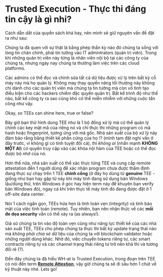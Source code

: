 # Trusted Execution - Thực thi đáng tin cậy là gì nhỉ?

Cách dẫn dắt của quyển sách khá hay, nên mình sẽ giữ nguyên vấn đề đặt ra như sau:

Chúng ta đã quen với sự thật là bằng phép thần kỳ nào đó chúng ta sống với lòng tin chân chính, phải tin tưởng vào IT admintrators (quản trị viên). Trong khi những quản trị viên này từng là nhân viên nội bộ tại các công ty của chúng ta, nhưng ngày nay chúng ta thường làm việc trên các cloud platforms.

Các admins có thể đọc và chỉnh sửa tất cả dữ liệu được xử lý trên bất kỳ cỗ máy này mà họ quản lý. Không may thay quyền năng tối thượng này không chỉ dành cho các quản trị viên mà chúng ta tin tưởng mà còn vô tình tạo điều kiện cho các hackers chiếm đặc quyền quản trị. Bất kể trình độ như thế nào, bất kể công ty ra sao cũng khó có thể miễn nhiễm với những cuộc tấn công như vậy.

Okay, so TEEs can shine here, true or false? 


Bây giờ bạn thử hình dung TEE như là 1 bộ đồng xử lý mà có thể quản lý chính các key mật mã của riêng nó và chỉ thực thi những program có mã hash hoặc fingerprint, tương ứng với mã gốc. Nhà sản xuất của bộ xử lý này đảm bảo rằng bằng thiết kế phần cứng của họ !? (mình tạm đặt nghi vấn ở đây trước, vì không gì có tính tuyệt đối cả), thì *không ai* (nhấn mạnh **KHÔNG MỘT AI**) có quyền truy cập vào các khóa nội hàm của TEE hoặc có thể đọc được bộ nhớ của nó.

Hơn thế nữa, nhà sản xuất có thể xác thực từng TEE và cung cấp remote attestation đến 1 người dùng để xác nhận program chưa được thẩm định đang thực sự chạy trên 1 TEE **chính cống** (ở đây họ dùng từ **genuine** TEE - giống như bạn hay gặp từ này khi máy tính đang sử dụng bản Windows lậu/dùng thử, trên Windows ở góc hay hiện term này để khuyên bạn verify bản Windows đó), ngay cả khi trên thực tế máy tính đó đang được đặt ở 1 off-site data center.

Nói 1 cách ngắn gọn, TEEs hứa hẹn là tính toàn vẹn (integrity) và tính bảo mật của việc tính toán (remote). Tuy nhiên, bạn nên nhận thức về các **mối đe dọa security** vẫn có thể xảy ra (as always!).

Giả sử chúng ta tin vào độ toàn vẹn cũng như năng lực thiết kế của các nhà sản xuất TEE, TEEs cho phép chúng ta thực thi bất kỳ update trạng thái nào mà *không phải chia sẻ* dữ liệu của chúng ta với blockchain validator hoặc những người dùng khác. Nhờ đó, việc chuyển tokens riêng tư, các smart contracts riêng tự và các channel trạng thái riêng tư trở nên khả thi và tương đối rẻ (?).

Đến đây chúng ta đã hiểu WH-at is Trusted Execution, trong đoạn trên TEE có nói đến term [**Remote Attestion**](./remote_attestation.md), vậy giờ chúng ta sẽ đi sâu hơn 1 chút về kỹ thuật này nhé. Lets go!